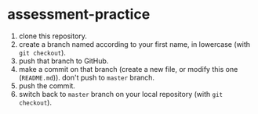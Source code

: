 # assessment-practice
<!-- modification -->
1. clone this repository.
1. create a branch named according to your first name, in lowercase (with `git checkout`).
1. push that branch to GitHub.
1. make a commit on that branch (create a new file, or modify this one (`README.md`)). don't push to `master` branch.
1. push the commit.
1. switch back to `master` branch on your local repository (with `git checkout`).
